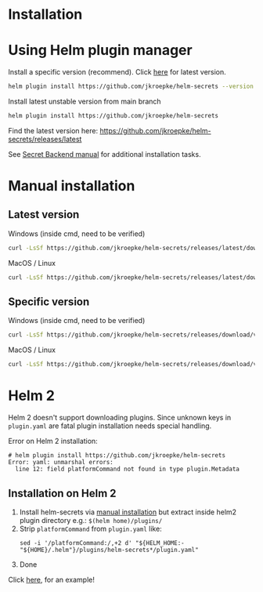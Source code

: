 # Installation

# Using Helm plugin manager

Install a specific version (recommend). Click [here](https://github.com/jkroepke/helm-secrets/releases/latest) for latest version.
```bash
helm plugin install https://github.com/jkroepke/helm-secrets --version v4.6.9
```

Install latest unstable version from main branch
```bash
helm plugin install https://github.com/jkroepke/helm-secrets
```

Find the latest version here: https://github.com/jkroepke/helm-secrets/releases/latest

See [Secret Backend manual](https://github.com/jkroepke/helm-secrets/wiki/Secret-Backends#list-of-implemented-secret-backends) for additional installation tasks.

# Manual installation

## Latest version

Windows (inside cmd, need to be verified)
```bash
curl -LsSf https://github.com/jkroepke/helm-secrets/releases/latest/download/helm-secrets.tar.gz | tar -C "%APPDATA%\helm\plugins" -xzf-
```
MacOS / Linux
```bash
curl -LsSf https://github.com/jkroepke/helm-secrets/releases/latest/download/helm-secrets.tar.gz | tar -C "$(helm env HELM_PLUGINS)" -xzf-
```

## Specific version

Windows (inside cmd, need to be verified)
```bash
curl -LsSf https://github.com/jkroepke/helm-secrets/releases/download/v3.12.0/helm-secrets.tar.gz | tar -C "%APPDATA%\helm\plugins" -xzf-
```
MacOS / Linux
```bash
curl -LsSf https://github.com/jkroepke/helm-secrets/releases/download/v3.12.0/helm-secrets.tar.gz | tar -C "$(helm env HELM_PLUGINS)" -xzf-
```

# Helm 2

Helm 2 doesn't support downloading plugins. Since unknown keys in `plugin.yaml` are fatal plugin installation needs special handling.

Error on Helm 2 installation:

```
# helm plugin install https://github.com/jkroepke/helm-secrets
Error: yaml: unmarshal errors:
  line 12: field platformCommand not found in type plugin.Metadata
```

## Installation on Helm 2

1. Install helm-secrets via [manual installation](#manual-installation) but extract inside helm2 plugin directory e.g.: `$(helm home)/plugins/`
2. Strip `platformCommand` from `plugin.yaml` like:
   ```
   sed -i '/platformCommand:/,+2 d' "${HELM_HOME:-"${HOME}/.helm"}/plugins/helm-secrets*/plugin.yaml"
   ```
3. Done

Click [here](https://github.com/adorsys-containers/ci-helm/blob/f9a8a5bf8953ab876266ca39ccbdb49228e9f117/images/2.17/Dockerfile#L91), for an example!
